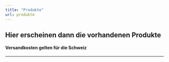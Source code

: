 ```yaml
---
title: "Produkte"
url: produkte
---
```



## Hier erscheinen dann die vorhandenen Produkte
#### Versandkosten gelten für die Schweiz
 

----

